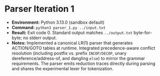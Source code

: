 # Parser Iteration 1

- **Environment:** Python 3.13.0 (sandbox default)
- **Command:** `python3 parser_1.py ../input.txt`
- **Result:** Exit code 0. Standard output matches `../output.txt` byte-for-byte; no stderr output.
- **Notes:** Implemented a canonical LR(1) parser that generates ACTION/GOTO tables at runtime. Integrated precedence-aware conflict resolution (including postfix vs. prefix `INCOP/DECOP`, unary dereference/address-of, and dangling `else`) to mirror the grammar requirements. The parser emits reduction traces directly during parsing and shares the experimental lexer for tokenization.
